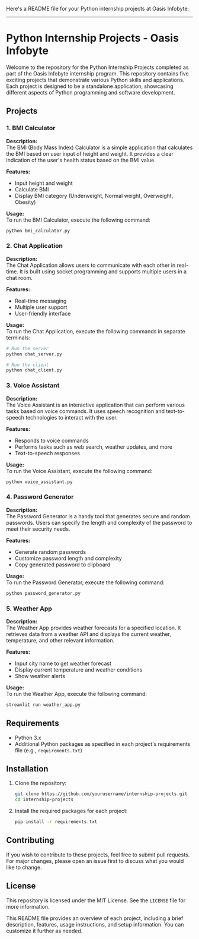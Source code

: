 Here's a README file for your Python internship projects at Oasis Infobyte:

---

# Python Internship Projects - Oasis Infobyte

Welcome to the repository for the Python Internship Projects completed as part of the Oasis Infobyte internship program. This repository contains five exciting projects that demonstrate various Python skills and applications. Each project is designed to be a standalone application, showcasing different aspects of Python programming and software development.

## Projects

### 1. BMI Calculator

**Description:**  
The BMI (Body Mass Index) Calculator is a simple application that calculates the BMI based on user input of height and weight. It provides a clear indication of the user's health status based on the BMI value.

**Features:**
- Input height and weight
- Calculate BMI
- Display BMI category (Underweight, Normal weight, Overweight, Obesity)

**Usage:**  
To run the BMI Calculator, execute the following command:
```bash
python bmi_calculator.py
```

### 2. Chat Application

**Description:**  
The Chat Application allows users to communicate with each other in real-time. It is built using socket programming and supports multiple users in a chat room.

**Features:**
- Real-time messaging
- Multiple user support
- User-friendly interface

**Usage:**  
To run the Chat Application, execute the following commands in separate terminals:
```bash
# Run the server
python chat_server.py

# Run the client
python chat_client.py
```

### 3. Voice Assistant

**Description:**  
The Voice Assistant is an interactive application that can perform various tasks based on voice commands. It uses speech recognition and text-to-speech technologies to interact with the user.

**Features:**
- Responds to voice commands
- Performs tasks such as web search, weather updates, and more
- Text-to-speech responses

**Usage:**  
To run the Voice Assistant, execute the following command:
```bash
python voice_assistant.py
```

### 4. Password Generator

**Description:**  
The Password Generator is a handy tool that generates secure and random passwords. Users can specify the length and complexity of the password to meet their security needs.

**Features:**
- Generate random passwords
- Customize password length and complexity
- Copy generated password to clipboard

**Usage:**  
To run the Password Generator, execute the following command:
```bash
python password_generator.py
```

### 5. Weather App

**Description:**  
The Weather App provides weather forecasts for a specified location. It retrieves data from a weather API and displays the current weather, temperature, and other relevant information.

**Features:**
- Input city name to get weather forecast
- Display current temperature and weather conditions
- Show weather alerts

**Usage:**  
To run the Weather App, execute the following command:
```bash
streamlit run weather_app.py
```

## Requirements

- Python 3.x
- Additional Python packages as specified in each project's requirements file (e.g., `requirements.txt`)

## Installation

1. Clone the repository:
   ```bash
   git clone https://github.com/yourusername/internship-projects.git
   cd internship-projects
   ```

2. Install the required packages for each project:
   ```bash
   pip install -r requirements.txt
   ```

## Contributing

If you wish to contribute to these projects, feel free to submit pull requests. For major changes, please open an issue first to discuss what you would like to change.

## License

This repository is licensed under the MIT License. See the `LICENSE` file for more information.


This README file provides an overview of each project, including a brief description, features, usage instructions, and setup information. You can customize it further as needed.
